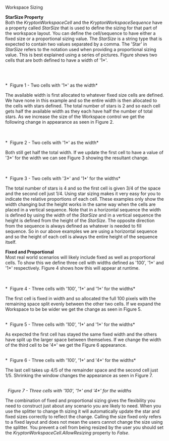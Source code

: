 Workspace Sizing

  
**StarSize Property**  
Both the *KryptonWorkspaceCell* and the *KryptonWorkspaceSequence* have a
property called *StarSize* that is used to define the sizing for that part of
the workspace layout. You can define the cell/sequence to have either a fixed
size or a proportional sizing value. The *StarSize* is a string type that is
expected to contain two values separated by a comma. The 'Star' in *StarSize*
refers to the notation used when providing a proportional sizing value. This is
best explained using a series of pictures. Figure shows two cells that are both
defined to have a width of '1\*'.

 

    
*  Figure 1 - Two cells with '1\*' as the width*

The available width is first allocated to whatever fixed size cells are defined.
We have none in this example and so the entire width is then allocated to the
cells with stars defined. The total number of stars is 2 and so each cell gets
half the available width as they each have half the number of total stars. As we
increase the size of the Workspace control we get the following change in
appearance as seen in Figure 2.

   
   
*  Figure 2 - Two cells with '1\*' as the width*

Both still get half the total width. If we update the first cell to have a value
of '3\*' for the width we can see Figure 3 showing the resultant change.

   
   
*  Figure 3 - Two cells with '3\*' and '1\*' for the widths*

The total number of stars is 4 and so the first cell is given 3/4 of the space
and the second cell just 1/4. Using star sizing makes it very easy for you to
indicate the relative proportions of each cell. These examples only show the
width changing but the height works in the same way when the cells are placed in
a vertical sequence. Note that in a horizontal sequence the width is defined by
using the width of the *StarSize* and in a vertical sequence the height is
defined from the height of the *StarSize*. The opposite direction from the
sequence is always defined as whatever is needed to fill sequence. So in our
above examples we are using a horizontal sequence and so the height of each cell
is always the entire height of the sequence itself.

  
**Fixed and Proportional**  
Most real world scenarios will likely include fixed as well as proportional
cells. To show this we define three cell with widths defined as '100', '1\*' and
'1\*' respectively. Figure 4 shows how this will appear at runtime.

   
   
*  Figure 4 - Three cells with '100', '1\*' and '1\*' for the widths*

The first cell is fixed in width and so allocated the full 100 pixels with the
remaining space split evenly between the other two cells. If we expand the
Workspace to be be wider we get the change as seen in Figure 5.

   
*  Figure 5 - Three cells with '100', '1\*' and '1\*' for the widths*  
  
As expected the first cell has stayed the same fixed width and the others have
split up the larger space between themselves. If we change the width of the
third cell to be '4\*' we get the Figure 6 appearance.

   
*  Figure 6 - Three cells with '100', '1\*' and '4\*' for the widths*  
  
The last cell takes up 4/5 of the remainder space and the second cell just 1/5.
Shrinking the window changes the appearance as seen in Figure 7.

   
  *Figure 7 - Three cells with '100', '1\*' and '4\*' for the widths*

The combination of fixed and proportional sizing gives the flexibility you need
to construct just about any scenario you are likely to need. When you use the
splitter to change th sizing it will automatically update the star and fixed
sizes correctly to reflect the change. Calling the size fixed only refers to a
fixed layout and does not mean the users cannot change the size using the
splitter. You prevent a cell from being resized by the user you should set the
*KryptonWorkspaceCell.AllowResizing* property to *False*.
